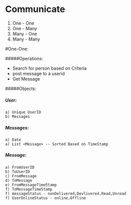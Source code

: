 # Communicate


1) One - One 
2) One - Many
3) Many - One 
4) Many - Many 


#One-One: 

#####Operations:

- Search for person based on Criteria
- post message to a userid 
- Get Message 
   
#####Objects:

##### User:
    a) Unique UserID
    b) Messages
    
##### Messages: 
    a) Date
    a) List <Message> -- Sorted Based on TimeStamp
    
##### Message:
    a) FromUserID
    b) ToUserID
    c) FromMessage
    d) ToMessage
    e) FromMessageTimeStamp
    f) ToMessageTimeStamp
    f) messageStatus - nonDelivered,Devlivered,Read,Unread
    f) UserOnlineStatus - online,Offline
          

        
 
    




